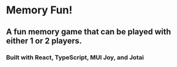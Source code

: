 # Memory Fun!

## A fun memory game that can be played with either 1 or 2 players. 

### Built with React, TypeScript, MUI Joy, and Jotai
